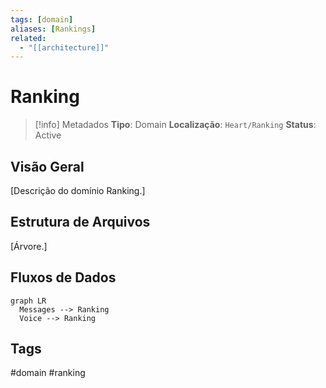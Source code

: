 ```yaml
---
tags: [domain]
aliases: [Rankings]
related:
  - "[[architecture]]"
---
```


# Ranking

> [!info] Metadados
> **Tipo**: Domain
> **Localização**: `Heart/Ranking`
> **Status**: Active

## Visão Geral
[Descrição do domínio Ranking.]

## Estrutura de Arquivos
[Árvore.]

## Fluxos de Dados
```mermaid
graph LR
  Messages --> Ranking
  Voice --> Ranking
```

## Tags
#domain #ranking
